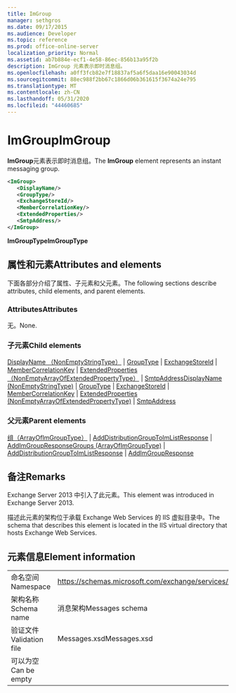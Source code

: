 ```yaml
---
title: ImGroup
manager: sethgros
ms.date: 09/17/2015
ms.audience: Developer
ms.topic: reference
ms.prod: office-online-server
localization_priority: Normal
ms.assetid: ab7b884e-ecf1-4e58-86ec-856b13a95f2b
description: ImGroup 元素表示即时消息组。
ms.openlocfilehash: a0ff3fcb82e7f18837af5a6f5daa16e90043034d
ms.sourcegitcommit: 88ec988f2bb67c1866d06b361615f3674a24e795
ms.translationtype: MT
ms.contentlocale: zh-CN
ms.lasthandoff: 05/31/2020
ms.locfileid: "44460685"
---
```

# <a name="imgroup"></a><span data-ttu-id="2b250-103">ImGroup</span><span class="sxs-lookup"><span data-stu-id="2b250-103">ImGroup</span></span>

<span data-ttu-id="2b250-104">**ImGroup**元素表示即时消息组。</span><span class="sxs-lookup"><span data-stu-id="2b250-104">The **ImGroup** element represents an instant messaging group.</span></span> 
  
```XML
<ImGroup>
   <DisplayName/>
   <GroupType/>
   <ExchangeStoreId/>
   <MemberCorrelationKey/>
   <ExtendedProperties/>
   <SmtpAddress/>
</ImGroup>
```

 <span data-ttu-id="2b250-105">**ImGroupType**</span><span class="sxs-lookup"><span data-stu-id="2b250-105">**ImGroupType**</span></span>
## <a name="attributes-and-elements"></a><span data-ttu-id="2b250-106">属性和元素</span><span class="sxs-lookup"><span data-stu-id="2b250-106">Attributes and elements</span></span>

<span data-ttu-id="2b250-107">下面各部分介绍了属性、子元素和父元素。</span><span class="sxs-lookup"><span data-stu-id="2b250-107">The following sections describe attributes, child elements, and parent elements.</span></span>
  
### <a name="attributes"></a><span data-ttu-id="2b250-108">Attributes</span><span class="sxs-lookup"><span data-stu-id="2b250-108">Attributes</span></span>

<span data-ttu-id="2b250-109">无。</span><span class="sxs-lookup"><span data-stu-id="2b250-109">None.</span></span>
  
### <a name="child-elements"></a><span data-ttu-id="2b250-110">子元素</span><span class="sxs-lookup"><span data-stu-id="2b250-110">Child elements</span></span>

<span data-ttu-id="2b250-111">[DisplayName （NonEmptyStringType）](displayname-nonemptystringtype.md)  | [GroupType](grouptype.md)  | [ExchangeStoreId](exchangestoreid.md)  | [MemberCorrelationKey](membercorrelationkey.md)  | [ExtendedProperties （NonEmptyArrayOfExtendedPropertyType）](extendedproperties-nonemptyarrayofextendedpropertytype.md)  | [SmtpAddress](smtpaddress.md)</span><span class="sxs-lookup"><span data-stu-id="2b250-111">[DisplayName (NonEmptyStringType)](displayname-nonemptystringtype.md) | [GroupType](grouptype.md) | [ExchangeStoreId](exchangestoreid.md) | [MemberCorrelationKey](membercorrelationkey.md) | [ExtendedProperties (NonEmptyArrayOfExtendedPropertyType)](extendedproperties-nonemptyarrayofextendedpropertytype.md) | [SmtpAddress](smtpaddress.md)</span></span>
  
### <a name="parent-elements"></a><span data-ttu-id="2b250-112">父元素</span><span class="sxs-lookup"><span data-stu-id="2b250-112">Parent elements</span></span>

<span data-ttu-id="2b250-113">[组（ArrayOfImGroupType）](groups-arrayofimgrouptype.md)  | [AddDistributionGroupToImListResponse](adddistributiongrouptoimlistresponse.md)  | [AddImGroupResponse](addimgroupresponse.md)</span><span class="sxs-lookup"><span data-stu-id="2b250-113">[Groups (ArrayOfImGroupType)](groups-arrayofimgrouptype.md) | [AddDistributionGroupToImListResponse](adddistributiongrouptoimlistresponse.md) | [AddImGroupResponse](addimgroupresponse.md)</span></span>
  
## <a name="remarks"></a><span data-ttu-id="2b250-114">备注</span><span class="sxs-lookup"><span data-stu-id="2b250-114">Remarks</span></span>

<span data-ttu-id="2b250-115">Exchange Server 2013 中引入了此元素。</span><span class="sxs-lookup"><span data-stu-id="2b250-115">This element was introduced in Exchange Server 2013.</span></span>
  
<span data-ttu-id="2b250-116">描述此元素的架构位于承载 Exchange Web Services 的 IIS 虚拟目录中。</span><span class="sxs-lookup"><span data-stu-id="2b250-116">The schema that describes this element is located in the IIS virtual directory that hosts Exchange Web Services.</span></span>
  
## <a name="element-information"></a><span data-ttu-id="2b250-117">元素信息</span><span class="sxs-lookup"><span data-stu-id="2b250-117">Element information</span></span>

|||
|:-----|:-----|
|<span data-ttu-id="2b250-118">命名空间</span><span class="sxs-lookup"><span data-stu-id="2b250-118">Namespace</span></span>  <br/> |https://schemas.microsoft.com/exchange/services/2006/messages  <br/> |
|<span data-ttu-id="2b250-119">架构名称</span><span class="sxs-lookup"><span data-stu-id="2b250-119">Schema name</span></span>  <br/> |<span data-ttu-id="2b250-120">消息架构</span><span class="sxs-lookup"><span data-stu-id="2b250-120">Messages schema</span></span>  <br/> |
|<span data-ttu-id="2b250-121">验证文件</span><span class="sxs-lookup"><span data-stu-id="2b250-121">Validation file</span></span>  <br/> |<span data-ttu-id="2b250-122">Messages.xsd</span><span class="sxs-lookup"><span data-stu-id="2b250-122">Messages.xsd</span></span>  <br/> |
|<span data-ttu-id="2b250-123">可以为空</span><span class="sxs-lookup"><span data-stu-id="2b250-123">Can be empty</span></span>  <br/> ||
   

